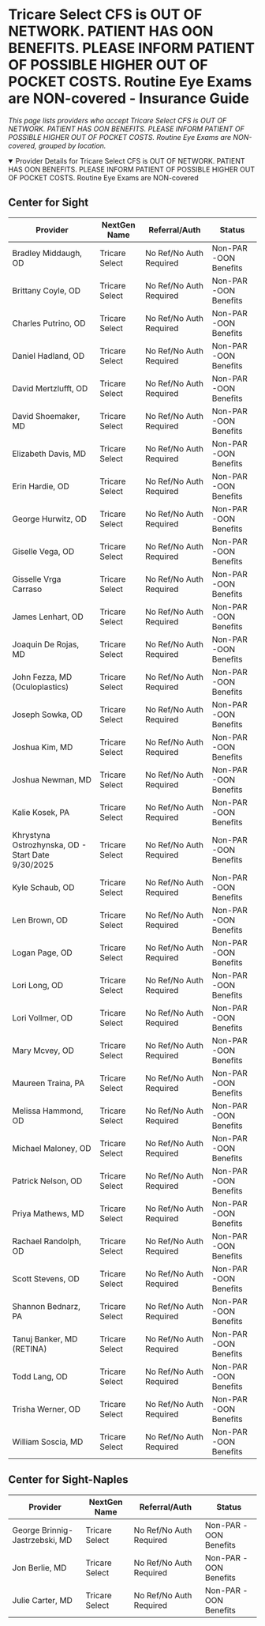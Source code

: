 # Tricare Select CFS is OUT OF NETWORK. PATIENT HAS OON BENEFITS. PLEASE INFORM PATIENT OF POSSIBLE HIGHER OUT OF POCKET COSTS. Routine Eye Exams are NON-covered - Insurance Guide

*This page lists providers who accept Tricare Select CFS is OUT OF NETWORK. PATIENT HAS OON BENEFITS. PLEASE INFORM PATIENT OF POSSIBLE HIGHER OUT OF POCKET COSTS. Routine Eye Exams are NON-covered, grouped by location.*

<details open><summary>Provider Details for Tricare Select CFS is OUT OF NETWORK. PATIENT HAS OON BENEFITS. PLEASE INFORM PATIENT OF POSSIBLE HIGHER OUT OF POCKET COSTS. Routine Eye Exams are NON-covered</summary>

## Center for Sight

| Provider | NextGen Name | Referral/Auth | Status |
|----------|-------------|--------------|--------|
| Bradley Middaugh, OD | Tricare Select | No Ref/No Auth Required | Non-PAR -OON Benefits |
| Brittany Coyle, OD | Tricare Select | No Ref/No Auth Required | Non-PAR -OON Benefits |
| Charles Putrino, OD | Tricare Select | No Ref/No Auth Required | Non-PAR -OON Benefits |
| Daniel Hadland, OD | Tricare Select | No Ref/No Auth Required | Non-PAR -OON Benefits |
| David Mertzlufft, OD | Tricare Select | No Ref/No Auth Required | Non-PAR -OON Benefits |
| David Shoemaker, MD | Tricare Select | No Ref/No Auth Required | Non-PAR -OON Benefits |
| Elizabeth Davis, MD | Tricare Select | No Ref/No Auth Required | Non-PAR -OON Benefits |
| Erin Hardie, OD | Tricare Select | No Ref/No Auth Required | Non-PAR -OON Benefits |
| George Hurwitz, OD | Tricare Select | No Ref/No Auth Required | Non-PAR -OON Benefits |
| Giselle Vega, OD | Tricare Select | No Ref/No Auth Required | Non-PAR -OON Benefits |
| Gisselle Vrga Carraso | Tricare Select | No Ref/No Auth Required | Non-PAR -OON Benefits |
| James Lenhart, OD | Tricare Select | No Ref/No Auth Required | Non-PAR -OON Benefits |
| Joaquin De Rojas, MD | Tricare Select | No Ref/No Auth Required | Non-PAR -OON Benefits |
| John Fezza, MD (Oculoplastics) | Tricare Select | No Ref/No Auth Required | Non-PAR -OON Benefits |
| Joseph Sowka, OD | Tricare Select | No Ref/No Auth Required | Non-PAR -OON Benefits |
| Joshua Kim, MD | Tricare Select | No Ref/No Auth Required | Non-PAR -OON Benefits |
| Joshua Newman, MD | Tricare Select | No Ref/No Auth Required | Non-PAR -OON Benefits |
| Kalie Kosek, PA | Tricare Select | No Ref/No Auth Required | Non-PAR -OON Benefits |
| Khrystyna Ostrozhynska, OD - Start Date 9/30/2025 | Tricare Select | No Ref/No Auth Required | Non-PAR -OON Benefits |
| Kyle Schaub, OD | Tricare Select | No Ref/No Auth Required | Non-PAR -OON Benefits |
| Len Brown, OD | Tricare Select | No Ref/No Auth Required | Non-PAR -OON Benefits |
| Logan Page, OD | Tricare Select | No Ref/No Auth Required | Non-PAR -OON Benefits |
| Lori Long, OD | Tricare Select | No Ref/No Auth Required | Non-PAR -OON Benefits |
| Lori Vollmer, OD | Tricare Select | No Ref/No Auth Required | Non-PAR -OON Benefits |
| Mary Mcvey, OD | Tricare Select | No Ref/No Auth Required | Non-PAR -OON Benefits |
| Maureen Traina, PA | Tricare Select | No Ref/No Auth Required | Non-PAR -OON Benefits |
| Melissa Hammond, OD | Tricare Select | No Ref/No Auth Required | Non-PAR -OON Benefits |
| Michael Maloney, OD | Tricare Select | No Ref/No Auth Required | Non-PAR -OON Benefits |
| Patrick Nelson, OD | Tricare Select | No Ref/No Auth Required | Non-PAR -OON Benefits |
| Priya Mathews, MD | Tricare Select | No Ref/No Auth Required | Non-PAR -OON Benefits |
| Rachael Randolph, OD | Tricare Select | No Ref/No Auth Required | Non-PAR -OON Benefits |
| Scott Stevens, OD | Tricare Select | No Ref/No Auth Required | Non-PAR -OON Benefits |
| Shannon Bednarz, PA | Tricare Select | No Ref/No Auth Required | Non-PAR -OON Benefits |
| Tanuj Banker, MD (RETINA) | Tricare Select | No Ref/No Auth Required | Non-PAR -OON Benefits |
| Todd Lang, OD | Tricare Select | No Ref/No Auth Required | Non-PAR -OON Benefits |
| Trisha Werner, OD | Tricare Select | No Ref/No Auth Required | Non-PAR -OON Benefits |
| William Soscia, MD | Tricare Select | No Ref/No Auth Required | Non-PAR -OON Benefits |

## Center for Sight-Naples

| Provider | NextGen Name | Referral/Auth | Status |
|----------|-------------|--------------|--------|
| George Brinnig-Jastrzebski, MD | Tricare Select | No Ref/No Auth Required | Non-PAR -OON Benefits |
| Jon Berlie, MD | Tricare Select | No Ref/No Auth Required | Non-PAR -OON Benefits |
| Julie Carter, MD | Tricare Select | No Ref/No Auth Required | Non-PAR -OON Benefits |

</details>

